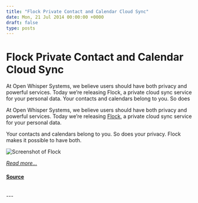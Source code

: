 ```yaml
---
title: "Flock Private Contact and Calendar Cloud Sync"
date: Mon, 21 Jul 2014 00:00:00 +0000
draft: false
type: posts
---
```

# Flock Private Contact and Calendar Cloud Sync





 At Open Whisper Systems, we believe users should have both privacy and powerful services. Today we’re releasing Flock, a private cloud sync service for your personal data. Your contacts and calendars belong to you. So does

At Open Whisper Systems, we believe users should have both privacy and powerful services. Today we’re releasing [Flock](https://play.google.com/store/apps/details?id=org.anhonesteffort.flock), a private cloud sync service for your personal data.

Your contacts and calendars belong to you. So does your privacy. Flock makes it possible to have both.

![Screenshot of Flock](/blog/images/flock.png)

[_Read more..._](https://signal.org/blog/flock/)

#### [Source](https://signal.org/blog/flock/)

<br/>
---
